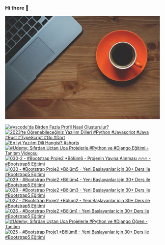 ### Hi there 👋
![Alt text](img/cup-of-coffee-g9a0169d70_640.jpg)

<!-- BEGIN YOUTUBE-CARDS -->
[![#vscode'da Birden Fazla Profil Nasıl Oluşturulur?](https://ytcards.demolab.com/?id=GwbllU6ONJY&title=%23vscode%27da+Birden+Fazla+Profil+Nas%C4%B1l+Olu%C5%9Fturulur%3F&lang=en&timestamp=1678634587&background_color=%230d1117&title_color=%23ffffff&stats_color=%23dedede&width=250 "#vscode'da Birden Fazla Profil Nasıl Oluşturulur?")](https://www.youtube.com/watch?v=GwbllU6ONJY)
[![2023'te Öğrenebileceğiniz Yazılım Dilleri #Python #Javascript #Java #Rust #TypeScript #Go #Dart](https://ytcards.demolab.com/?id=rdvud0WObpk&title=2023%27te+%C3%96%C4%9Frenebilece%C4%9Finiz+Yaz%C4%B1l%C4%B1m+Dilleri+%23Python+%23Javascript+%23Java+%23Rust+%23TypeScript+%23Go+%23Dart&lang=en&timestamp=1673957961&background_color=%230d1117&title_color=%23ffffff&stats_color=%23dedede&width=250 "2023'te Öğrenebileceğiniz Yazılım Dilleri #Python #Javascript #Java #Rust #TypeScript #Go #Dart")](https://www.youtube.com/watch?v=rdvud0WObpk)
[![En İyi Yazılım Dili Hangisi? #shorts](https://ytcards.demolab.com/?id=MvGiiZLgnQw&title=En+%C4%B0yi+Yaz%C4%B1l%C4%B1m+Dili+Hangisi%3F+%23shorts&lang=en&timestamp=1673708221&background_color=%230d1117&title_color=%23ffffff&stats_color=%23dedede&width=250 "En İyi Yazılım Dili Hangisi? #shorts")](https://www.youtube.com/watch?v=MvGiiZLgnQw)
[![#Udemy: Sıfırdan Uçtan Uca Projelerle #Python ve #Django Eğitimi - Tanıtım Videosu](https://ytcards.demolab.com/?id=NzFODtPghRU&title=%23Udemy%3A+S%C4%B1f%C4%B1rdan+U%C3%A7tan+Uca+Projelerle+%23Python+ve+%23Django+E%C4%9Fitimi+-+Tan%C4%B1t%C4%B1m+Videosu&lang=en&timestamp=1671984010&background_color=%230d1117&title_color=%23ffffff&stats_color=%23dedede&width=250 "#Udemy: Sıfırdan Uçtan Uca Projelerle #Python ve #Django Eğitimi - Tanıtım Videosu")](https://www.youtube.com/watch?v=NzFODtPghRU)
[![030-2 - #Bootstrap Proje2 *Bölüm6 - Projenin Yayına Alınması 🔥🔥🔥 - #Bootstrap5 Eğitimi](https://ytcards.demolab.com/?id=dX09TBt5StE&title=030-2+-+%23Bootstrap+Proje2+%2AB%C3%B6l%C3%BCm6+-+Projenin+Yay%C4%B1na+Al%C4%B1nmas%C4%B1+%F0%9F%94%A5%F0%9F%94%A5%F0%9F%94%A5+-+%23Bootstrap5+E%C4%9Fitimi&lang=en&timestamp=1671791413&background_color=%230d1117&title_color=%23ffffff&stats_color=%23dedede&width=250 "030-2 - #Bootstrap Proje2 *Bölüm6 - Projenin Yayına Alınması 🔥🔥🔥 - #Bootstrap5 Eğitimi")](https://www.youtube.com/watch?v=dX09TBt5StE)
[![030 - #Bootstrap Proje2 *Bölüm5 - Yeni Başlayanlar için 30+ Ders ile #Bootstrap5 Eğitimi](https://ytcards.demolab.com/?id=p1cgsqsKAiI&title=030+-+%23Bootstrap+Proje2+%2AB%C3%B6l%C3%BCm5+-+Yeni+Ba%C5%9Flayanlar+i%C3%A7in+30%2B+Ders+ile+%23Bootstrap5+E%C4%9Fitimi&lang=en&timestamp=1671789624&background_color=%230d1117&title_color=%23ffffff&stats_color=%23dedede&width=250 "030 - #Bootstrap Proje2 *Bölüm5 - Yeni Başlayanlar için 30+ Ders ile #Bootstrap5 Eğitimi")](https://www.youtube.com/watch?v=p1cgsqsKAiI)
[![029 - #Bootstrap Proje2 *Bölüm4 - Yeni Başlayanlar için 30+ Ders ile #Bootstrap5 Eğitimi](https://ytcards.demolab.com/?id=lPele_CfatE&title=029+-+%23Bootstrap+Proje2+%2AB%C3%B6l%C3%BCm4+-+Yeni+Ba%C5%9Flayanlar+i%C3%A7in+30%2B+Ders+ile+%23Bootstrap5+E%C4%9Fitimi&lang=en&timestamp=1671787812&background_color=%230d1117&title_color=%23ffffff&stats_color=%23dedede&width=250 "029 - #Bootstrap Proje2 *Bölüm4 - Yeni Başlayanlar için 30+ Ders ile #Bootstrap5 Eğitimi")](https://www.youtube.com/watch?v=lPele_CfatE)
[![028 - #Bootstrap Proje2 *Bölüm3 - Yeni Başlayanlar için 30+ Ders ile #Bootstrap5 Eğitimi](https://ytcards.demolab.com/?id=lYFsVn1-z7M&title=028+-+%23Bootstrap+Proje2+%2AB%C3%B6l%C3%BCm3+-+Yeni+Ba%C5%9Flayanlar+i%C3%A7in+30%2B+Ders+ile+%23Bootstrap5+E%C4%9Fitimi&lang=en&timestamp=1671786022&background_color=%230d1117&title_color=%23ffffff&stats_color=%23dedede&width=250 "028 - #Bootstrap Proje2 *Bölüm3 - Yeni Başlayanlar için 30+ Ders ile #Bootstrap5 Eğitimi")](https://www.youtube.com/watch?v=lYFsVn1-z7M)
[![027 - #Bootstrap Proje2 *Bölüm2 - Yeni Başlayanlar için 30+ Ders ile #Bootstrap5 Eğitimi](https://ytcards.demolab.com/?id=hWHfi0cnmSA&title=027+-+%23Bootstrap+Proje2+%2AB%C3%B6l%C3%BCm2+-+Yeni+Ba%C5%9Flayanlar+i%C3%A7in+30%2B+Ders+ile+%23Bootstrap5+E%C4%9Fitimi&lang=en&timestamp=1671784213&background_color=%230d1117&title_color=%23ffffff&stats_color=%23dedede&width=250 "027 - #Bootstrap Proje2 *Bölüm2 - Yeni Başlayanlar için 30+ Ders ile #Bootstrap5 Eğitimi")](https://www.youtube.com/watch?v=hWHfi0cnmSA)
[![026 - #Bootstrap Proje2 *Bölüm1 - Yeni Başlayanlar için 30+ Ders ile #Bootstrap5 Eğitimi](https://ytcards.demolab.com/?id=atcJeb8l4gw&title=026+-+%23Bootstrap+Proje2+%2AB%C3%B6l%C3%BCm1+-+Yeni+Ba%C5%9Flayanlar+i%C3%A7in+30%2B+Ders+ile+%23Bootstrap5+E%C4%9Fitimi&lang=en&timestamp=1671782402&background_color=%230d1117&title_color=%23ffffff&stats_color=%23dedede&width=250 "026 - #Bootstrap Proje2 *Bölüm1 - Yeni Başlayanlar için 30+ Ders ile #Bootstrap5 Eğitimi")](https://www.youtube.com/watch?v=atcJeb8l4gw)
[![#Udemy: Sıfırdan Uçtan Uca Projelerle #Python ve #Django Öğren - Tanıtım](https://ytcards.demolab.com/?id=O094SXrOHTM&title=%23Udemy%3A+S%C4%B1f%C4%B1rdan+U%C3%A7tan+Uca+Projelerle+%23Python+ve+%23Django+%C3%96%C4%9Fren+-+Tan%C4%B1t%C4%B1m&lang=en&timestamp=1670920189&background_color=%230d1117&title_color=%23ffffff&stats_color=%23dedede&width=250 "#Udemy: Sıfırdan Uçtan Uca Projelerle #Python ve #Django Öğren - Tanıtım")](https://www.youtube.com/watch?v=O094SXrOHTM)
[![025 - #Bootstrap Proje1 *Bölüm8 - Yeni Başlayanlar için 30+ Ders ile #Bootstrap5 Eğitimi](https://ytcards.demolab.com/?id=A-2QACJa9f4&title=025+-+%23Bootstrap+Proje1+%2AB%C3%B6l%C3%BCm8+-+Yeni+Ba%C5%9Flayanlar+i%C3%A7in+30%2B+Ders+ile+%23Bootstrap5+E%C4%9Fitimi&lang=en&timestamp=1669895100&background_color=%230d1117&title_color=%23ffffff&stats_color=%23dedede&width=250 "025 - #Bootstrap Proje1 *Bölüm8 - Yeni Başlayanlar için 30+ Ders ile #Bootstrap5 Eğitimi")](https://www.youtube.com/watch?v=A-2QACJa9f4)
<!-- END YOUTUBE-CARDS -->


<!--
**hakanyalcinkayadev/hakanyalcinkayadev** is a ✨ _special_ ✨ repository because its `README.md` (this file) appears on your GitHub profile.

Here are some ideas to get you started:

- 🔭 I’m currently working on ...
- 🌱 I’m currently learning ...
- 👯 I’m looking to collaborate on ...
- 🤔 I’m looking for help with ...
- 💬 Ask me about ...
- 📫 How to reach me: ...
- 😄 Pronouns: ...
- ⚡ Fun fact: ...
-->
